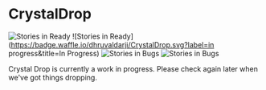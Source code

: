 # CrystalDrop

![Stories in Ready](https://badge.waffle.io/dhruvaldarji/CrystalDrop.svg?label=ready&title=Ready)   ![Stories in Ready](https://badge.waffle.io/dhruvaldarji/CrystalDrop.svg?label=in progress&title=In Progress)    ![Stories in Bugs](https://badge.waffle.io/dhruvaldarji/CrystalDrop.svg?label=bug&title=Bugs)    ![Stories in Bugs](https://badge.waffle.io/dhruvaldarji/CrystalDrop.svg?label=Maintenance&title=Maintenance)


Crystal Drop is currently a work in progress. Please check again later when we've got things dropping.

